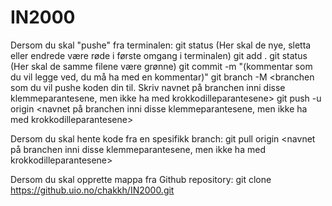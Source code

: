 # IN2000

Dersom du skal "pushe" fra terminalen:
git status (Her skal de nye, sletta eller endrede være røde i første omgang i terminalen) 
git add .
git status (Her skal de samme filene være grønne)
git commit -m "(kommentar som du vil legge ved, du må ha med en kommentar)"
git branch -M <branchen som du vil pushe koden din til. Skriv navnet på branchen inni disse klemmeparantesene, men ikke ha med krokkodilleparantesene> 
git push -u origin <navnet på branchen inni disse klemmeparantesene, men ikke ha med krokkodilleparantesene>


Dersom du skal hente kode fra en spesifikk branch:
git pull origin <navnet på branchen inni disse klemmeparantesene, men ikke ha med krokkodilleparantesene>

Dersom du skal opprette mappa fra Github repository:
git clone https://github.uio.no/chakkh/IN2000.git
